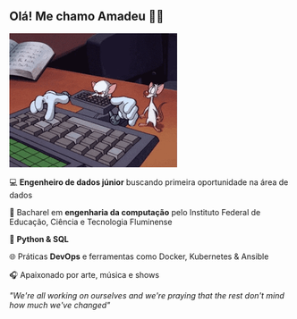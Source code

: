 ## Olá! Me chamo Amadeu 🧔🏻

![](https://github.com/amadeuchacar/amadeuchacar/blob/main/giphy2.gif)

💻 **Engenheiro de dados júnior** buscando primeira oportunidade na área de dados

📒 Bacharel em **engenharia da computação** pelo Instituto Federal de Educação, Ciência e Tecnologia Fluminense

💓 **Python & SQL**

🌐 Práticas **DevOps** e ferramentas como Docker, Kubernetes & Ansible

🎧 Apaixonado por arte, música e shows

_"We're all working on ourselves and we're praying that the rest don't mind how much we've changed"_

